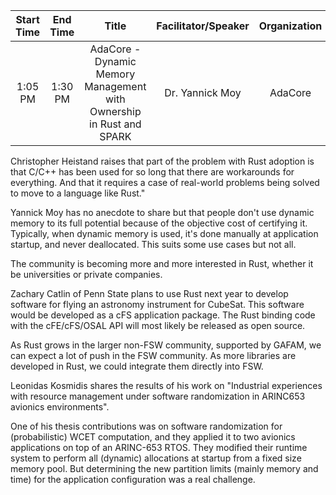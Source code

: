 | Start Time   | End Time  | Title  | Facilitator/Speaker  | Organization  |
|:---:|:---:|:---:|:---:|:---:|
| 1:05 PM | 1:30 PM | AdaCore - Dynamic Memory Management with Ownership in Rust and SPARK  | Dr. Yannick Moy | AdaCore |

Christopher Heistand raises that part of the problem with Rust adoption is that C/C++ has been used for so long that there are workarounds for everything.
And that it requires a case of real-world problems being solved to move to a language like Rust."

Yannick Moy has no anecdote to share but that people don't use dynamic memory to its full potential because of the objective cost of certifying it.
Typically, when dynamic memory is used, it's done manually at application startup, and never deallocated. This suits some use cases but not all.

The community is becoming more and more interested in Rust, whether it be universities or private companies.

Zachary Catlin of Penn State plans to use Rust next year to develop software for flying an astronomy instrument for CubeSat.
This software would be developed as a cFS application package. The Rust binding code with the cFE/cFS/OSAL API will most likely be released as open source.

As Rust grows in the larger non-FSW community, supported by GAFAM, we can expect a lot of push in the FSW community.
As more libraries are developed in Rust, we could integrate them directly into FSW.

Leonidas Kosmidis shares the results of his work on "Industrial experiences with resource management under software randomization in ARINC653 avionics environments".

One of his thesis contributions was on software randomization for (probabilistic) WCET computation, and they applied it to two avionics applications on top of an ARINC-653 RTOS.
They modified their runtime system to perform all (dynamic) allocations at startup from a fixed size memory pool.
But determining the new partition limits (mainly memory and time) for the application configuration was a real challenge.